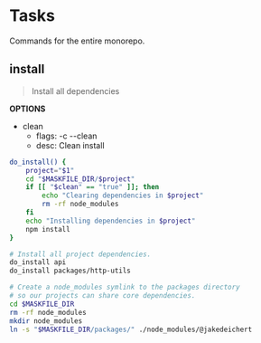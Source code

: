 # Tasks

Commands for the entire monorepo.





## install
> Install all dependencies

**OPTIONS**
* clean
    * flags: -c --clean
    * desc: Clean install

~~~bash
do_install() {
    project="$1"
    cd "$MASKFILE_DIR/$project"
    if [[ "$clean" == "true" ]]; then
        echo "Clearing dependencies in $project"
        rm -rf node_modules
    fi
    echo "Installing dependencies in $project"
    npm install
}

# Install all project dependencies.
do_install api
do_install packages/http-utils

# Create a node_modules symlink to the packages directory
# so our projects can share core dependencies.
cd $MASKFILE_DIR
rm -rf node_modules
mkdir node_modules
ln -s "$MASKFILE_DIR/packages/" ./node_modules/@jakedeichert
~~~
